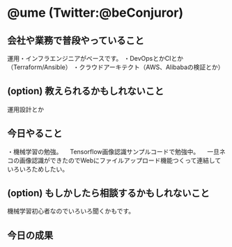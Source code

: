 # @ume (Twitter:@beConjuror)

## 会社や業務で普段やっていること
運用・インフラエンジニアがベースです。
・DevOpsとかCIとか（Terraform/Ansible）
・クラウドアーキテクト（AWS、Alibabaの検証とか）

## (option) 教えられるかもしれないこと
運用設計とか

## 今日やること
・機械学習の勉強。
　Tensorflow画像認識サンプルコードで勉強中。
　一旦ネコの画像認識ができたのでWebにファイルアップロード機能つくって連結していろいろためしたい。

## (option) もしかしたら相談するかもしれないこと
機械学習初心者なのでいろいろ聞くかもです。

## 今日の成果
